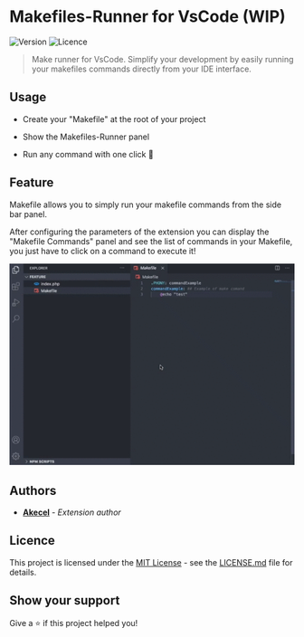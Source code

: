 # Makefiles-Runner for VsCode (WIP)

![Version](https://img.shields.io/github/v/release/Akecel/makefiles-runner.svg)
![Licence](https://img.shields.io/badge/License-MIT-blue.svg)

>Make runner for VsCode. Simplify your development by easily running your makefiles commands directly from your IDE interface.

## Usage

- Create your "Makefile" at the root of your project
  
- Show the Makefiles-Runner panel
  
- Run any command with one click 🚀
  
## Feature

Makefile allows you to simply run your makefile commands from the side bar panel.

After configuring the parameters of the extension you can display the "Makefile Commands" panel and see the list of commands in your Makefile, you just have to click on a command to execute it!

![Usage](./assets/doc/feature.gif)

## Authors

- [**Akecel**](https://github.com/Akecel) - *Extension author*

## Licence

This project is licensed under the [MIT License](https://opensource.org/licenses)  - see the [LICENSE.md](https://github.com/Akecel/makefiles-runner/blob/master/LICENSE) file for details.

## Show your support

Give a ⭐️ if this project helped you!